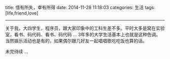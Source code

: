 


title: 惜有所失，幸有所得
date: 2014-11-28 11:18:03
categories: 生活
tags: [life,friend,love]

---
关于我，大四学生，程序员，跟大家印象中的工科生差不多。平时大多是窝在实验室，看书、码代码、看书、码代码 ... 3年多的大学生活基本上也就是这种色调。当然娱乐活动也是有的，如果偶尔跟几好友一起唱唱歌吃吃饭也算的话。

未完待续 ...